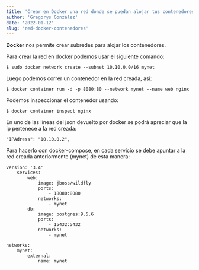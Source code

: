 ```yaml
---
title: 'Crear en Docker una red donde se puedan alojar tus contenedores'
author: 'Gregorys González'
date: '2022-01-12'
slug: 'red-docker-contenedores'
---
```


**Docker** nos permite crear subredes para alojar los contenedores.

Para crear la red en docker podemos usar el siguiente comando:

```
$ sudo docker network create --subnet 10.10.0.0/16 mynet
```

Luego podemos correr un contenedor en la red creada, asi:

```
$ docker container run -d -p 8080:80 --network mynet --name web nginx
```

Podemos inspeccionar el contenedor usando:

```
$ docker container inspect nginx
```

En uno de las lineas del json devuelto por docker se podrá apreciar que la ip pertenece a la red creada:

```
"IPAdress": "10.10.0.2",
```

Para hacerlo con docker-compose, en cada servicio se debe apuntar a la red creada anteriormente (mynet) de esta manera:

```
version: '3.4'
    services:
        web:
            image: jboss/wildfly
            ports:
                - 18080:8080
            networks:
                - mynet
        db:
            image: postgres:9.5.6
            ports:
                - 15432:5432
            networks:
                - mynet

networks:
    mynet:
        external:
            name: mynet
```
